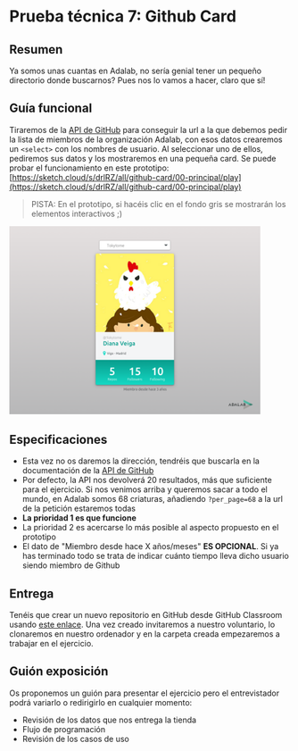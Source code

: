 # Prueba técnica 7: Github Card


## Resumen

Ya somos unas cuantas en Adalab, no sería genial tener un pequeño directorio donde buscarnos? Pues nos lo vamos a hacer, claro que sí!

## Guía funcional
Tiraremos de la [API de GitHub](https://developer.github.com/v3/) para conseguir la url a la que debemos pedir la lista de miembros de la organización Adalab, con esos datos crearemos un `<select>` con los nombres de usuario. Al seleccionar uno de ellos, pediremos sus datos y los mostraremos en una pequeña card. Se puede probar el funcionamiento en este prototipo: [https://sketch.cloud/s/drlRZ/all/github-card/00-principal/play](https://sketch.cloud/s/drlRZ/all/github-card/00-principal/play)

> PISTA: En el prototipo, si hacéis clic en el fondo gris se mostrarán los elementos interactivos ;)

<a href="https://sketch.cloud/s/drlRZ/all/github-card/00-principal/play" alt="Muestra"><img src="assets/github-card.png" alt="Muestra" width="450"></a>


## Especificaciones
* Esta vez no os daremos la dirección, tendréis que buscarla en la documentación de la [API de GitHub](https://developer.github.com/v3/)
* Por defecto, la API nos devolverá 20 resultados, más que suficiente para el ejercicio. Si nos venimos arriba y queremos sacar a todo el mundo, en Adalab somos 68 criaturas, añadiendo `?per_page=68` a la url de la petición estaremos todas
* **La prioridad 1 es que funcione**
* La prioridad 2 es acercarse lo más posible al aspecto propuesto en el prototipo
* El dato de "Miembro desde hace X años/meses" **ES OPCIONAL**. Si ya has terminado todo se trata de indicar cuánto tiempo lleva dicho usuario siendo miembro de Github


## Entrega
Tenéis que crear un nuevo repositorio en GitHub desde GitHub Classroom usando [este enlace](https://classroom.github.com/a/hMbvTgTY). Una vez creado invitaremos a nuestro voluntario, lo clonaremos en nuestro ordenador y en la carpeta creada empezaremos a trabajar en el ejercicio.

## Guión exposición
Os proponemos un guión para presentar el ejercicio pero el entrevistador podrá variarlo o redirigirlo en cualquier momento:
- Revisión de los datos que nos entrega la tienda
- Flujo de programación
- Revisión de los casos de uso
